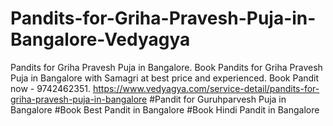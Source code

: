 # Pandits-for-Griha-Pravesh-Puja-in-Bangalore-Vedyagya
Pandits for Griha Pravesh Puja in Bangalore. Book Pandits for Griha Pravesh Puja in Bangalore with Samagri at best price and experienced. Book Pandit now - 9742462351.
https://www.vedyagya.com/service-detail/pandits-for-griha-pravesh-puja-in-bangalore
#Pandit for Guruhparvesh Puja in Bangalore
#Book Best Pandit in Bangalore
#Book Hindi Pandit in Bangalore
